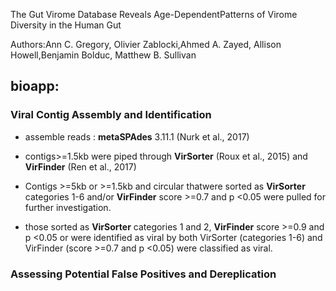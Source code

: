 The Gut Virome Database Reveals Age-DependentPatterns of Virome Diversity in the Human Gut

Authors:Ann C. Gregory, Olivier Zablocki,Ahmed A. Zayed, Allison Howell,Benjamin Bolduc, Matthew B. Sullivan

## bioapp:
### Viral Contig Assembly and Identification

+ assemble reads : **metaSPAdes** 3.11.1 (Nurk et al., 2017)

+ contigs>=1.5kb were piped through **VirSorter** (Roux et al., 2015) and **VirFinder** (Ren et al., 2017) 

+ Contigs >=5kb or >=1.5kb and circular thatwere sorted as **VirSorter** categories 1-6 and/or **VirFinder** score >=0.7 and p <0.05 were pulled for further investigation. 

+ those sorted as **VirSorter** categories 1 and 2, **VirFinder** score >=0.9 and p <0.05 or were identified as viral by both VirSorter (categories 1-6) and VirFinder (score >=0.7 and p <0.05) were classified as viral. 


### Assessing Potential False Positives and Dereplication






































